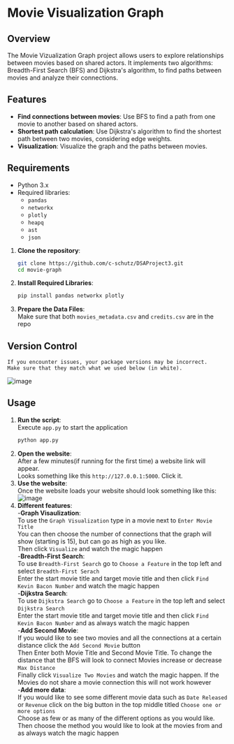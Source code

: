 # Movie Visualization Graph

## Overview

The Movie Vizualization Graph project allows users to explore relationships between movies based on shared actors. It implements two algorithms: Breadth-First Search (BFS) and Dijkstra's algorithm, to find paths between movies and analyze their connections.

## Features

- **Find connections between movies**: Use BFS to find a path from one movie to another based on shared actors.
- **Shortest path calculation**: Use Dijkstra's algorithm to find the shortest path between two movies, considering edge weights.
- **Visualization**: Visualize the graph and the paths between movies.

## Requirements

- Python 3.x
- Required libraries:
  - `pandas`
  - `networkx`
  - `plotly`
  - `heapq`
  - `ast`
  - `json`

1. **Clone the repository**:
   ```bash
   git clone https://github.com/c-schutz/DSAProject3.git
   cd movie-graph
2. **Install Required Libraries**:
    ```bash
   pip install pandas networkx plotly
3. **Prepare the Data Files**:<br />
    Make sure that both `movies_metadata.csv` and `credits.csv` are in the repo

## Version Control
  
    If you encounter issues, your package versions may be incorrect. 
    Make sure that they match what we used below (in white).

![image](https://github.com/c-schutz/DSAProject3/raw/main/img.png?raw=true)

## Usage
1. **Run the script**:<br />
    Execute `app.py` to start the application
    ```bash
   python app.py
2. **Open the website**:<br />
    After a few minutes(if running for the first time) a website link will appear.<br />
    Looks something like this `http://127.0.0.1:5000`. Click it.
3. **Use the website**:<br />
    Once the website loads your website should look something like this: ![image](https://github.com/user-attachments/assets/e6497ec6-c41f-47ea-93fb-d3e8414cbba6)
4. **Different features**:<br />
    -**Graph Visaulization**:<br />
        To use the `Graph Visualization` type in a movie next to `Enter Movie Title`<br />
        You can then choose the number of connections that the graph will show (starting is 15), but can go as high as you like.<br />
        Then click `Visualize` and watch the magic happen<br />
   -**Breadth-First Search**:<br />
       To use `Breadth-First Search` go to `Choose a Feature` in the top left and select `Breadth-First Serach`<br />
       Enter the start movie title and target movie title and then click `Find Kevin Bacon Number` and watch the magic happen<br />
   -**Dijkstra Search**:<br />
       To use `Dijkstra Search` go to `Choose a Feature` in the top left and select `Dijkstra Search`<br />
       Enter the start movie title and target movie title and then click `Find Kevin Bacon Number` and as always watch the magic happen<br />
   -**Add Second Movie**:<br />
       If you would like to see two movies and all the connections at a certain distance click the `Add Second Movie` button<br />
       Then Enter both Movie Title and Second Movie Title. To change the distance that the BFS will look to connect Movies increase or decrease `Max Distance`<br />
       Finally click `Visualize Two Movies` and watch the magic happen. If the Movies do not share a movie connection this will not work however<br />
   -**Add more data**:<br />
       If you would like to see some different movie data such as `Date Released` or `Revenue` click on the big button in the top middle titled `Choose one or more options`<br />
       Choose as few or as many of the different options as you would like. Then choose the method you would like to look at the movies from and as always watch the magic happen
       
